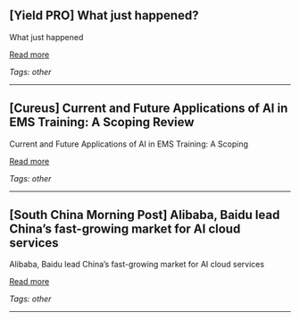 ## [Yield PRO] What just happened?

What just happened

[Read more](https://yieldpro.com/2025/08/what-just-happened-3/)

_Tags: other_

---
## [Cureus] Current and Future Applications of AI in EMS Training: A Scoping Review

Current and Future Applications of AI in EMS Training: A Scoping

[Read more](https://www.cureus.com/articles/402014-current-and-future-applications-of-ai-in-ems-training-a-scoping-review)

_Tags: other_

---
## [South China Morning Post] Alibaba, Baidu lead China’s fast-growing market for AI cloud services

Alibaba, Baidu lead China’s fast-growing market for AI cloud services

[Read more](https://amp.scmp.com/tech/article/3322250/alibaba-baidu-lead-chinas-ai-cloud-boom-market-surges-55-us27-billion)

_Tags: other_

---
